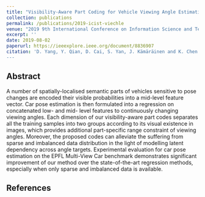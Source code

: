 ```yaml
---
title: "Visibility-Aware Part Coding for Vehicle Viewing Angle Estimation"
collection: publications
permalink: /publications/2019-icist-viechle
venue: "2019 9th International Conference on Information Science and Technology (ICIST)"
excerpt: ''
date: 2019-08-02
paperurl: https://ieeexplore.ieee.org/document/8836907
citation: 'D. Yang, Y. Qian, D. Cai, S. Yan, J. Kämäräinen and K. Chen. "Visibility-Aware Part Coding for Vehicle Viewing Angle Estimation." <i>2019 9th International Conference on Information Science and Technology (ICIST),</i> Hulunbuir, China, 2019, pp. 65-70, doi: 10.1109/ICIST.2019.8836907. 
---
```


## Abstract
A number of spatially-localised semantic parts of vehicles sensitive to pose changes are encoded their visible probabilities into a mid-level feature vector. Car pose estimation is then formulated into a regression on concatenated low- and mid- level features to continuously changing viewing angles. Each dimension of our visibility-aware part codes separates all the training samples into two groups according to its visual existence in images, which provides additional part-specific range constraint of viewing angles. Moreover, the proposed codes can alleviate the suffering from sparse and imbalanced data distribution in the light of modelling latent dependency across angle targets. Experimental evaluation for car pose estimation on the EPFL Multi-View Car benchmark demonstrates significant improvement of our method over the state-of-the-art regression methods, especially when only sparse and imbalanced data is available.


## References
